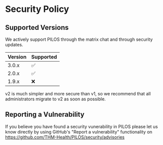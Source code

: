 # Security Policy

## Supported Versions

We actively support PILOS through the matrix chat and through security updates.

| Version | Supported          |
| ------- | ------------------ |
| 3.0.x   | :white_check_mark: |
| 2.0.x   | :white_check_mark: |
| 1.9.x   | :x:                |

v2 is much simpler and more secure than v1, so we recommend that all administrators migrate to v2 as soon as possible.

## Reporting a Vulnerability

If you believe you have found a security vunerability in PILOS please let us know directly by using GitHub's "Report a vulnerability" functionality on https://github.com/THM-Health/PILOS/security/advisories
